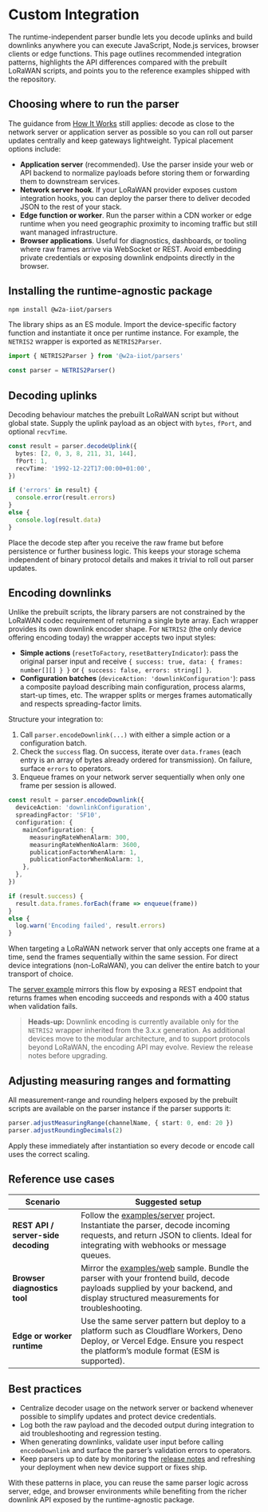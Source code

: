 # Custom Integration

The runtime-independent parser bundle lets you decode uplinks and build downlinks anywhere you can execute JavaScript, Node.js services, browser clients or edge functions. This page outlines recommended integration patterns, highlights the API differences compared with the prebuilt LoRaWAN scripts, and points you to the reference examples shipped with the repository.

## Choosing where to run the parser

The guidance from [How It Works](./how-it-works.md) still applies: decode as close to the network server or application server as possible so you can roll out parser updates centrally and keep gateways lightweight. Typical placement options include:

- **Application server** (recommended). Use the parser inside your web or API backend to normalize payloads before storing them or forwarding them to downstream services.
- **Network server hook**. If your LoRaWAN provider exposes custom integration hooks, you can deploy the parser there to deliver decoded JSON to the rest of your stack.
- **Edge function or worker**. Run the parser within a CDN worker or edge runtime when you need geographic proximity to incoming traffic but still want managed infrastructure.
- **Browser applications**. Useful for diagnostics, dashboards, or tooling where raw frames arrive via WebSocket or REST. Avoid embedding private credentials or exposing downlink endpoints directly in the browser.

## Installing the runtime-agnostic package

```bash
npm install @w2a-iiot/parsers
```

The library ships as an ES module. Import the device-specific factory function and instantiate it once per runtime instance. For example, the `NETRIS2` wrapper is exported as `NETRIS2Parser`.

```typescript
import { NETRIS2Parser } from '@w2a-iiot/parsers'

const parser = NETRIS2Parser()
```

## Decoding uplinks

Decoding behaviour matches the prebuilt LoRaWAN script but without global state. Supply the uplink payload as an object with `bytes`, `fPort`, and optional `recvTime`.

```typescript
const result = parser.decodeUplink({
  bytes: [2, 0, 3, 8, 211, 31, 144],
  fPort: 1,
  recvTime: '1992-12-22T17:00:00+01:00',
})

if ('errors' in result) {
  console.error(result.errors)
}
else {
  console.log(result.data)
}
```

Place the decode step after you receive the raw frame but before persistence or further business logic. This keeps your storage schema independent of binary protocol details and makes it trivial to roll out parser updates.

## Encoding downlinks

Unlike the prebuilt scripts, the library parsers are not constrained by the LoRaWAN codec requirement of returning a single byte array. Each wrapper provides its own downlink encoder shape. For `NETRIS2` (the only device offering encoding today) the wrapper accepts two input styles:

- **Simple actions** (`resetToFactory`, `resetBatteryIndicator`): pass the original parser input and receive `{ success: true, data: { frames: number[][] } }` or `{ success: false, errors: string[] }`.
- **Configuration batches** (`deviceAction: 'downlinkConfiguration'`): pass a composite payload describing main configuration, process alarms, start-up times, etc. The wrapper splits or merges frames automatically and respects spreading-factor limits.

Structure your integration to:

1. Call `parser.encodeDownlink(...)` with either a simple action or a configuration batch.
2. Check the `success` flag. On success, iterate over `data.frames` (each entry is an array of bytes already ordered for transmission). On failure, surface `errors` to operators.
3. Enqueue frames on your network server sequentially when only one frame per session is allowed.

```typescript
const result = parser.encodeDownlink({
  deviceAction: 'downlinkConfiguration',
  spreadingFactor: 'SF10',
  configuration: {
    mainConfiguration: {
      measuringRateWhenAlarm: 300,
      measuringRateWhenNoAlarm: 3600,
      publicationFactorWhenAlarm: 1,
      publicationFactorWhenNoAlarm: 1,
    },
  },
})

if (result.success) {
  result.data.frames.forEach(frame => enqueue(frame))
}
else {
  log.warn('Encoding failed', result.errors)
}
```

When targeting a LoRaWAN network server that only accepts one frame at a time, send the frames sequentially within the same session. For direct device integrations (non-LoRaWAN), you can deliver the entire batch to your transport of choice.

The [server example](https://github.com/WIKA-Group/javascript_parsers/tree/main/examples/server) mirrors this flow by exposing a REST endpoint that returns frames when encoding succeeds and responds with a 400 status when validation fails.

> **Heads-up:** Downlink encoding is currently available only for the `NETRIS2` wrapper inherited from the 3.x.x generation. As additional devices move to the modular architecture, and to support protocols beyond LoRaWAN, the encoding API may evolve. Review the release notes before upgrading.

## Adjusting measuring ranges and formatting

All measurement-range and rounding helpers exposed by the prebuilt scripts are available on the parser instance if the parser supports it:

```typescript
parser.adjustMeasuringRange(channelName, { start: 0, end: 20 })
parser.adjustRoundingDecimals(2)
```

Apply these immediately after instantiation so every decode or encode call uses the correct scaling.

## Reference use cases

| Scenario | Suggested setup |
| --- | --- |
| **REST API / server-side decoding** | Follow the [examples/server](https://github.com/WIKA-Group/javascript_parsers/tree/main/examples/server) project. Instantiate the parser, decode incoming requests, and return JSON to clients. Ideal for integrating with webhooks or message queues. |
| **Browser diagnostics tool** | Mirror the [examples/web](https://github.com/WIKA-Group/javascript_parsers/tree/main/examples/web) sample. Bundle the parser with your frontend build, decode payloads supplied by your backend, and display structured measurements for troubleshooting. |
| **Edge or worker runtime** | Use the same server pattern but deploy to a platform such as Cloudflare Workers, Deno Deploy, or Vercel Edge. Ensure you respect the platform’s module format (ESM is supported). |

## Best practices

- Centralize decoder usage on the network server or backend whenever possible to simplify updates and protect device credentials.
- Log both the raw payload and the decoded output during integration to aid troubleshooting and regression testing.
- When generating downlinks, validate user input before calling `encodeDownlink` and surface the parser’s validation errors to operators.
- Keep parsers up to date by monitoring the [release notes](https://github.com/WIKA-Group/javascript_parsers?tab=readme-ov-file#release-notes) and refreshing your deployment when new device support or fixes ship.

With these patterns in place, you can reuse the same parser logic across server, edge, and browser environments while benefiting from the richer downlink API exposed by the runtime-agnostic package.
